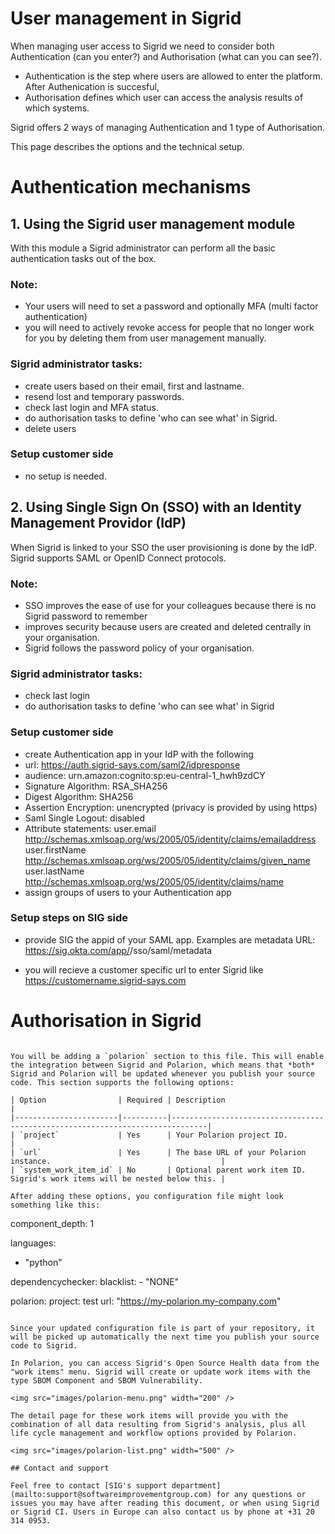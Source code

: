 User management in Sigrid
===========================================

When managing user access to Sigrid we need to consider both Authentication (can you enter?) and Authorisation (what can you can see?). 
- Authentication is the step where users are allowed to enter the platform. After Authenication is succesful, 
- Authorisation defines which user can access the analysis results of which systems.

Sigrid offers 2 ways of managing Authentication and 1 type of Authorisation. 

This page describes the options and the technical setup.


# Authentication mechanisms

## 1. Using the Sigrid user management module

With this module a Sigrid administrator can perform all the basic authentication tasks out of the box. 

### Note:
- Your users will need to set a password and optionally MFA (multi factor authentication)
- you will need to actively revoke access for people that no longer work for you by deleting them from user management manually.

### Sigrid administrator tasks:
- create users based on their email, first and lastname.
- resend lost and temporary passwords.
- check last login and MFA status.
- do authorisation tasks to define 'who can see what' in Sigrid.
- delete users

### Setup customer side
- no setup is needed.


## 2. Using Single Sign On (SSO) with an Identity Management Providor (IdP)

When Sigrid is linked to your SSO the user provisioning is done by the IdP. Sigrid supports SAML or OpenID Connect protocols.

### Note:
- SSO improves the ease of use for your colleagues because there is no Sigrid password to remember 
- improves security because users are created and deleted centrally in your organisation. 
- Sigrid follows the password policy of your organisation.


### Sigrid administrator tasks:
- check last login
- do authorisation tasks to define 'who can see what' in Sigrid

### Setup customer side
- create Authentication app in your IdP with the following 
 - url: https://auth.sigrid-says.com/saml2/idpresponse
 - audience: urn.amazon:cognito:sp:eu-central-1_hwh9zdCY
 - Signature Algorithm: RSA_SHA256
 - Digest Algorithm: SHA256
 - Assertion Encryption: unencrypted (privacy is provided by using https)
 - Saml Single Logout: disabled
 - Attribute statements:
 user.email http://schemas.xmlsoap.org/ws/2005/05/identity/claims/emailaddress
 user.firstName http://schemas.xmlsoap.org/ws/2005/05/identity/claims/given_name
 user.lastName http://schemas.xmlsoap.org/ws/2005/05/identity/claims/name
- assign groups of users to your Authentication app

### Setup steps on SIG side
- provide SIG the appid of your SAML app. Examples are
metadata URL: https://sig.okta.com/app/<randomidentifier>/sso/saml/metadata

- you will recieve a customer specific url to enter Sigrid like
https://customername.sigrid-says.com


# Authorisation in Sigrid

```

You will be adding a `polarion` section to this file. This will enable the integration between Sigrid and Polarion, which means that *both* Sigrid and Polarion will be updated whenever you publish your source code. This section supports the following options:

| Option                | Required | Description                                                                  |
|-----------------------|----------|------------------------------------------------------------------------------|
| `project`             | Yes      | Your Polarion project ID.                                                    |
| `url`                 | Yes      | The base URL of your Polarion instance.                                      |
| `system_work_item_id` | No       | Optional parent work item ID. Sigrid's work items will be nested below this. |

After adding these options, you configuration file might look something like this:

```
component_depth: 1

languages:
  - "python"

dependencychecker:
  blacklist:
    - "NONE"
    
polarion:
  project: test
  url: "https://my-polarion.my-company.com"
```

Since your updated configuration file is part of your repository, it will be picked up automatically the next time you publish your source code to Sigrid.

In Polarion, you can access Sigrid's Open Source Health data from the "work items" menu. Sigrid will create or update work items with the type SBOM Component and SBOM Vulnerability.

<img src="images/polarion-menu.png" width="200" />

The detail page for these work items will provide you with the combination of all data resulting from Sigrid's analysis, plus all life cycle management and workflow options provided by Polarion.

<img src="images/polarion-list.png" width="500" />

## Contact and support

Feel free to contact [SIG's support department](mailto:support@softwareimprovementgroup.com) for any questions or issues you may have after reading this document, or when using Sigrid or Sigrid CI. Users in Europe can also contact us by phone at +31 20 314 0953.
